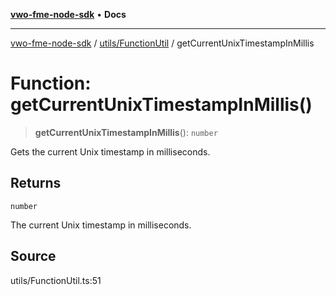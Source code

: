 [**vwo-fme-node-sdk**](../../../README.md) • **Docs**

---

[vwo-fme-node-sdk](../../../modules.md) / [utils/FunctionUtil](../README.md) / getCurrentUnixTimestampInMillis

# Function: getCurrentUnixTimestampInMillis()

> **getCurrentUnixTimestampInMillis**(): `number`

Gets the current Unix timestamp in milliseconds.

## Returns

`number`

The current Unix timestamp in milliseconds.

## Source

utils/FunctionUtil.ts:51
